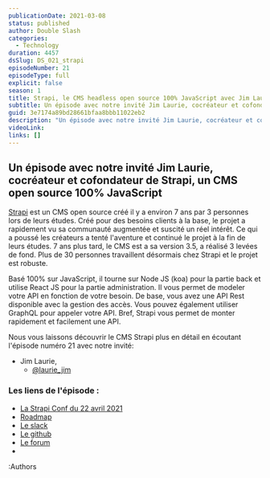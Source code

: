 ```yaml
---
publicationDate: 2021-03-08
status: published
author: Double Slash
categories:
  - Technology
duration: 4457
dsSlug: DS_021_strapi
episodeNumber: 21
episodeType: full
explicit: false
season: 1
title: Strapi, le CMS headless open source 100% JavaScript avec Jim Laurie
subtitle: Un épisode avec notre invité Jim Laurie, cocréateur et cofondateur de Strapi, un CMS open source 100% JavaScript
guid: 3e7174a89bd28661bfaa8bbb11022eb2
description: "Un épisode avec notre invité Jim Laurie, cocréateur et cofondateur de Strapi, un CMS open source 100% JavaScript Strapi est un CMS open source créé il y a environ 7 ans par 3 personnes lors de leurs études. Créé pour des besoins clients à la base, le projet a rapidement vu sa communauté augmentée et suscité un réel intérêt. Ce qui a poussé les créateurs a tenté l'aventure et continué le projet à la fin de leurs études. 7 ans plus tard, le CMS est a sa version 3.5, a réalisé 3 levées de fond. Plus de 30 personnes travaillent désormais chez Strapi et le projet est robuste. Basé 100% sur JavaScript, il tourne sur Node JS (koa) pour la partie back et utilise React JS pour la partie administration. Il vous permet de modeler votre API en fonction de votre besoin. De base, vous avez une API Rest disponible avec la gestion des accès. Vous pouvez également utiliser GraphQL pour appeler votre API. Bref, Strapi vous permet de monter rapidement et facilement une API. Nous vous laissons découvrir le CMS Strapi plus en détail en écoutant l'épisode numéro 21 avec notre invité: Jim Laurie, @laurie_jim Les liens de l'épisode : La Strapi Conf du 22 avril 2021 Roadmap Le slack Le github Le forum Podcast présenté par : Alexandre Duval @xlanex6 Patrick Faramaz @PatrickFaramaz"
videoLink: 
links: []
---
```


## Un épisode avec notre invité Jim Laurie, cocréateur et cofondateur de Strapi, un CMS open source 100% JavaScript

[Strapi](https://strapi.io/) est un CMS open source créé il y a environ 7 ans par 3 personnes lors de leurs études. Créé pour des besoins clients à la base, le projet a rapidement vu sa communauté augmentée et suscité un réel intérêt. Ce qui a poussé les créateurs a tenté l'aventure et continué le projet à la fin de leurs études.
7 ans plus tard, le CMS est a sa version 3.5, a réalisé 3 levées de fond. Plus de 30 personnes travaillent désormais chez Strapi et le projet est robuste.

Basé 100% sur JavaScript, il tourne sur Node JS (koa) pour la partie back et utilise React JS pour la partie administration.
Il vous permet de modeler votre API en fonction de votre besoin. De base, vous avez une API Rest disponible avec la gestion des accès. Vous pouvez également utiliser GraphQL pour appeler votre API.
Bref, Strapi vous permet de monter rapidement et facilement une API.

Nous vous laissons découvrir le CMS Strapi plus en détail en écoutant l'épisode numéro 21 avec notre invité:

- Jim Laurie,
  - [@laurie_jim](https://twitter.com/laurie_jim)

### Les liens de l'épisode :

- [La Strapi Conf du 22 avril 2021](https://www.strapi.io/strapi-conf-2021)
- [Roadmap](https://portal.productboard.com/strapi/1-roadmap/tabs/2-under-consideration)
- [Le slack](https://slack.strapi.io/)
- [Le github](https://github.com/strapi/)
- [Le forum](https://forum.strapi.io/)
-

:Authors
